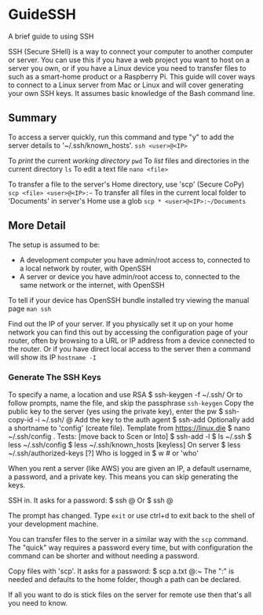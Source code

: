# GuideSSH
A brief guide to using SSH

SSH (Secure SHell) is a way to connect your computer to another computer or server. You can use this if you have a web project you want to host on a server you own, or if you have a Linux device you need to transfer files to such as a smart-home product or a Raspberry Pi. This guide will cover ways to connect to a Linux server from Mac or Linux and will cover generating your own SSH keys. It assumes basic knowledge of the Bash command line.

## Summary
To access a server quickly, run this command and type "y" to add the server details to '~/.ssh/known_hosts'.
`ssh <user>@<IP>`

To *print* the current *working directory*
`pwd`
To *list* files and directories in the current directory
`ls`
To edit a text file
`nano <file>`

To transfer a file to the server's Home directory, use 'scp' (Secure CoPy)
`scp <file> <user>@<IP>:~`
To transfer all files in the current local folder to 'Documents' in server's Home use a glob
`scp * <user>@<IP>:~/Documents`



## More Detail
The setup is assumed to be:
* A development computer you have admin/root access to, connected to a local network by router, with OpenSSH
* A server or device you have admin/root access to, connected to the same network or the internet, with OpenSSH

To tell if your device has OpenSSH bundle installed try viewing the manual page
`man ssh`

Find out the IP of your server. If you physically set it up on your home network you can find this out by accessing the configuration page of your router, often by browsing to a URL or IP address from a device connected to the router. Or if you have direct local access to the server then a command will show its IP
`hostname -I`



### Generate The SSH Keys
To specify a name, a location and use RSA
$ ssh-keygen -f ~/.ssh/<keyname>
Or to follow prompts, name the file, and skip the passphrase
`ssh-keygen`
Copy the public key to the server (yes using the private key), enter the pw
$ ssh-copy-id -i ~/.ssh/<priv-key> <user>@<host>
Add the key to the auth agent
$ ssh-add <priv-key>
Optionally add a shortname to 'config' (create file). Template from https://linux.die 
$ nano ~/.ssh/config
.
Tests: [move back to Scen or Into]
$ ssh-add -l
$ ls ~/.ssh
$ less ~/.ssh/config
$ less ~/.ssh/known_hosts  [keyless]
On server
$ less ~/.ssh/authorized-keys  [?]
Who is logged in
$ w         # or 'who'




When you rent a server (like AWS) you are given an IP, a default username, a password, and a private key. This means you can skip generating the keys.

SSH in. It asks for a password:
$ ssh <user>@<IP>
Or
$ ssh <user>@<hostname>

The prompt has changed. Type `exit` or use ctrl+d to exit back to the shell of your development machine.

You can transfer files to the server in a similar way with the `scp` command. The "quick" way requires a password every time, but with configuration the command can be shorter and without needing a password.

Copy files with 'scp'. It asks for a password:
$ scp  a.txt  <user>@<hostname>:~
The ":" is needed and defaults to the home folder, though a path can be declared.

If all you want to do is stick files on the server for remote use then that's all you need to know.


